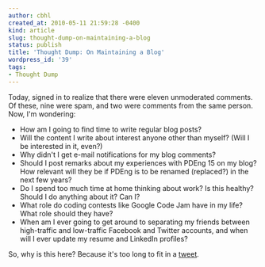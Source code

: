 ```yaml
---
author: cbhl
created_at: 2010-05-11 21:59:28 -0400
kind: article
slug: thought-dump-on-maintaining-a-blog
status: publish
title: 'Thought Dump: On Maintaining a Blog'
wordpress_id: '39'
tags:
- Thought Dump
---
```


Today, signed in to realize that there were eleven unmoderated comments.
Of these, nine were spam, and two were comments from the same person.
Now, I'm wondering:
-   How am I going to find time to write regular blog posts?
-   Will the content I write about interest anyone other than myself?
    (Will I be interested in it, even?)
-   Why didn't I get e-mail notifications for my blog comments?
-   Should I post remarks about my experiences with PDEng 15 on my blog?
    How relevant will they be if PDEng is to be renamed (replaced?) in
    the next few years?
-   Do I spend too much time at home thinking about work? Is this
    healthy? Should I do anything about it? Can I?
-   What role do coding contests like Google Code Jam have in my life?
    What role should they have?
-   When am I ever going to get around to separating my friends between
    high-traffic and low-traffic Facebook and Twitter accounts, and when
    will I ever update my resume and LinkedIn profiles?

So, why is this here? Because it's too long to fit in a
[tweet](http://twitter.com/cbhl).
